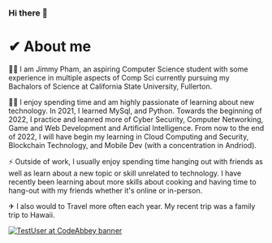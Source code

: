 ### Hi there 👋

<!--
**Phamtos/Phamtos** is a ✨ _special_ ✨ repository because its `README.md` (this file) appears on your GitHub profile.

Here are some ideas to get you started:

- 🔭 I’m currently working on ...
- 🌱 I’m currently learning ...
- 👯 I’m looking to collaborate on ...
- 🤔 I’m looking for help with ...
- 💬 Ask me about ...
- 📫 How to reach me: ...
- 😄 Pronouns: ...
- ⚡ Fun fact: ...
- ![<Badge Name>](https://img.shields.io/badge/<Badge Text>-<Background Color>?style=for-the-badge&logo=<Icon Name>&logoColor=<Logo Color>)
-->

# ✔ About me

🐱‍💻 I am Jimmy Pham, an aspiring Computer Science student with some experience in multiple aspects of Comp Sci currently pursuing my Bachalors of Science at California State University, Fullerton.

👨‍🎓 I enjoy spending time and am highly passionate of learning about new technology. In 2021, I learned MySql, and Python. Towards the beginning of 2022, I practice and leanred more of Cyber Security, Computer Networking, Game and Web Development and Artificial Intelligence. From now to the end of 2022, I will have begin my learning in Cloud Computing and Security, Blockchain Technology, and Mobile Dev (with a concentration in Andriod).

⚡ Outside of work, I usually enjoy spending time hanging out with friends as well as learn about a new topic or skill unrelated to technology. I have recently been learning about more skills about cooking and having time to hang-out with my friends whether it's online or in-person. 

✈ I also would to Travel more often each year. My recent trip was a family trip to Hawaii.

[![TestUser at CodeAbbey banner](https://www.codeabbey.com/index/user_banner/your-user-url.png)](https://www.codeabbey.com/index/user_profile/your-user-url)

